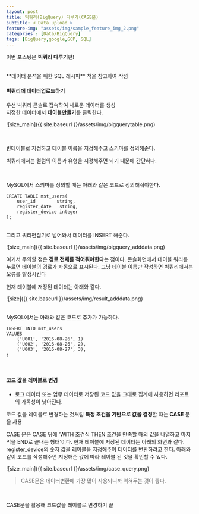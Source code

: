 ```yaml
---
layout: post
title: 빅쿼리(BigQuery) 다루기(CASE문)
subtitle: < Data upload >
feature-img: "assets/img/sample_feature_img_2.png"
categories : [Data/BigQuery]
tags: [BigQuery,google,GCP, SQL]
---
```


이번 포스팅은 **빅쿼리 다루기**편!



<br>
**데이터 분석을 위한 SQL 레시피** 책을 참고하여 작성
<br>

#### 빅쿼리에 데이터업로드하기
우선 빅쿼리 콘솔로 접속하여 새로운 데이터를 생성<br>
지정한 데이터에서 **테이블만들기**를 클릭한다.<br>

![size_main]({{ site.baseurl }}/assets/img/bigquerytable.png)

<br>

빈테이블로 지정하고 테이블 이름을 지정해주고 스키마를 정의해준다. 


빅쿼리에서는 컬럼의 이름과 유형을 지정해주면 되기 때문에 간단하다.

<br>


MySQL에서 스키마를 정의할 때는 아래와 같은 코드로 정의해줘야한다.
<br>
```mysql
CREATE TABLE mst_users(
    user_id        string,
    register_date   string,
    register_device integer
);
```
<br>
그리고 쿼리편집기로 넘어와서 데이터를 INSERT 해준다.<br>

![size_main]({{ site.baseurl }}/assets/img/bigquery_adddata.png)


여기서 주의할 점은 **경로 전체를 적어줘야한다**는 점이다. 콘솔화면에서 테이블 쿼리를 누르면 테이블의 경로가 자동으로 표시된다. 그냥 테이블 이름만 작성하면 빅쿼리에서는 오류를 발생시킨다


현재 테이블에 저장된 데이터는 아래와 같다.


![size]({{ site.baseurl }}/assets/img/result_adddata.png)


<br>
MySQL에서는 아래와 같은 코드로 추가가 가능하다.

```mysql
INSERT INTO mst_users
VALUES
    ('U001', '2016-08-26', 1)
    ('U002', '2016-08-26', 2),
    ('U003', '2016-08-27', 3),
;
```


<br>

#### 코드 값을 레이블로 변경

- 로그 데이터 또는 업무 데이터로 저장된 코드 값을 그대로 집계에 사용하면 리포트의 가독성이 낮아진다.<br>

코드 값을 레이블로 변경하는 것처럼 **특정 조건을 기반으로 값을 결정**할 때는 **CASE** 문을 사용
<br>

CASE 문은 CASE 뒤에 ‘WITH 조건식 THEN 조건을 만족할 때의 값을 나열하고 마지막을 END로 끝내는 형태'이다. 현재 테이블에 저장된 데이터는 아래의 화면과 같다. register_device의 숫자 값을 레이블을 지정해주어 데이터를 변환하려고 한다. 아래와 같이 코드를 작성해주면 지정해준 값에 따라 레이블 된 것을 확인할 수 있다.<br>


![size_main]({{ site.baseurl }}/assets/img/case_query.png)



> CASE문은 데이터변환에 가장 많이 사용되니까 익혀두는 것이 좋다.

<br>

CASE문을 활용해 코드값을 레이블로 변경하기 끝
